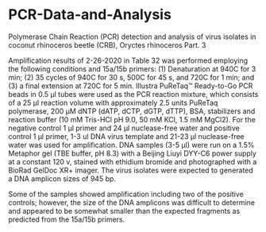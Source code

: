 # PCR-Data-and-Analysis

Polymerase Chain Reaction (PCR) detection and analysis of virus isolates in coconut rhinoceros beetle (CRB), Oryctes rhinoceros
                                                           Part. 3

Amplification results of 2-26-2020 in Table 32 was performed employing the following conditions and 15a/15b primers: (1) Denaturation at 940C for 3 min; (2) 35 cycles of 940C for 30 s, 500C for 45 s, and 720C for 1 min; and (3) a final extension at 720C for 5 min.  Illustra PuReTaq™ Ready-to-Go PCR beads in 0.5 µl tubes were used as the PCR reaction mixture, which consists of a 25 µl reaction volume with approximately 2.5 units PuReTaq polymerase, 200 µM dNTP (dATP, dCTP, dGTP, dTTP), BSA, stabilizers and reaction buffer (10 mM Tris-HCl pH 9.0, 50 mM KCl, 1.5 mM MgCl2).  For the negative control 1 µl primer and 24 µl nuclease-free water and positive control 1 µl primer, 1-3 ul DNA virus template and 21-23 µl nuclease-free water was used for amplification. DNA samples (3-5 µl) were run on a 1.5% Metaphor gel (TBE buffer, pH 8.3) with a Beijing Liuyi DYY-C6 power supply at a constant 120 v, stained with ethidium bromide and photographed with a BioRad GelDoc XR+ imager. The virus isolates were expected to generated a DNA amplicon sizes of 945 bp.





Some of the samples showed amplification including two of the positive controls; however, the size of the DNA amplicons was difficult to determine and appeared to be somewhat smaller than the expected fragments as predicted from the 15a/15b primers.

